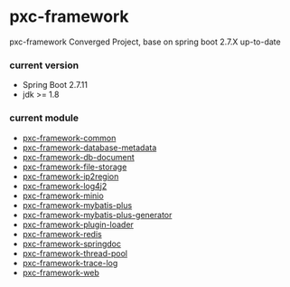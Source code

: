 # pxc-framework

pxc-framework Converged Project, base on spring boot 2.7.X up-to-date

### current version

- Spring Boot 2.7.11
- jdk >= 1.8

### current module

- [pxc-framework-common](pxc-framework-common)
- [pxc-framework-database-metadata](pxc-framework-database-metadata)
- [pxc-framework-db-document](pxc-framework-db-document)
- [pxc-framework-file-storage](pxc-framework-file-storage)
- [pxc-framework-ip2region](pxc-framework-ip2region)
- [pxc-framework-log4j2](pxc-framework-log4j2)
- [pxc-framework-minio](pxc-framework-minio)
- [pxc-framework-mybatis-plus](pxc-framework-mybatis-plus)
- [pxc-framework-mybatis-plus-generator](pxc-framework-mybatis-plus-generator)
- [pxc-framework-plugin-loader](pxc-framework-plugin-loader)
- [pxc-framework-redis](pxc-framework-redis)
- [pxc-framework-springdoc](pxc-framework-springdoc)
- [pxc-framework-thread-pool](pxc-framework-thread-pool)
- [pxc-framework-trace-log](pxc-framework-trace-log)
- [pxc-framework-web](pxc-framework-web)